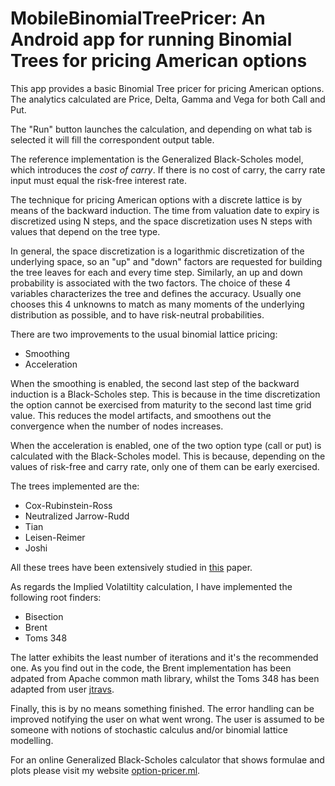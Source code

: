 # MobileBinomialTreePricer: An Android app for running Binomial Trees for pricing American options

This app provides a basic Binomial Tree pricer for pricing American options.
The analytics calculated are Price, Delta, Gamma and Vega for both Call and Put.

The "Run" button launches the calculation, and depending on what tab is selected
it will fill the correspondent output table.

The reference implementation is the Generalized Black-Scholes model, which introduces
the <i>cost of carry</i>. If there is no cost of carry, the carry rate input must
equal the risk-free interest rate.

The technique for pricing American options with a discrete lattice is by means of
the backward induction. The time from valuation date to expiry is discretized
using N steps, and the space discretization uses N steps with values that depend
on the tree type.

In general, the space discretization is a logarithmic discretization
of the underlying space, so an "up" and "down" factors are requested for building the
tree leaves for each and every time step. Similarly, an up and down probability is
associated with the two factors. The choice of these 4 variables characterizes the
tree and defines the accuracy. Usually one chooses this 4 unknowns to match as many
moments of the underlying distribution as possible, and to have risk-neutral
probabilities.

There are two improvements to the usual binomial lattice pricing:
- Smoothing
- Acceleration

When the smoothing is enabled, the second last step of the backward induction is
a Black-Scholes step. This is because in the time discretization the option cannot
be exercised from maturity to the second last time grid value. This reduces the
model artifacts, and smoothens out the convergence when the number of nodes increases.

When the acceleration is enabled, one of the two option type (call or put) is calculated
with the Black-Scholes model. This is because, depending on the values of risk-free
and carry rate, only one of them can be early exercised.

The trees implemented are the:
- Cox-Rubinstein-Ross
- Neutralized Jarrow-Rudd
- Tian
- Leisen-Reimer
- Joshi

All these trees have been extensively studied in
<a href=http://fbe.unimelb.edu.au/__data/assets/pdf_file/0010/2591884/170.pdf>this</a> paper.

As regards the Implied Volatiltity calculation, I have implemented the following root finders:
- Bisection
- Brent
- Toms 348

The latter exhibits the least number of iterations and it's the recommended one. As you find out in the code, the Brent implementation has been adpated from Apache common math library, whilst the Toms 348 has been adapted from user <a href=https://gist.github.com/jtravs/>jtravs</a>.

Finally, this is by no means something finished. The error handling can be improved notifying the user on what went wrong. The user is assumed to be someone with notions of stochastic calculus and/or binomial lattice modelling.

For an online Generalized Black-Scholes calculator that shows formulae and plots
please visit my website <a href=http:option-pricer.ml>option-pricer.ml</a>.
